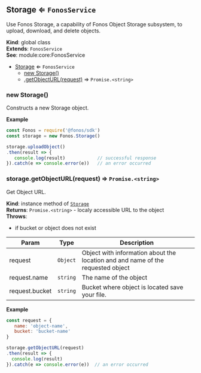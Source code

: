 <a name="Storage"></a>

## Storage ⇐ <code>FonosService</code>
Use Fonos Storage, a capability of Fonos Object Storage subsystem,
to upload, download, and delete objects.

**Kind**: global class  
**Extends**: <code>FonosService</code>  
**See**: module:core:FonosService  

* [Storage](#Storage) ⇐ <code>FonosService</code>
    * [new Storage()](#new_Storage_new)
    * [.getObjectURL(request)](#Storage+getObjectURL) ⇒ <code>Promise.&lt;string&gt;</code>

<a name="new_Storage_new"></a>

### new Storage()
Constructs a new Storage object.

**Example**  
```js
const Fonos = require('@fonos/sdk')
const storage = new Fonos.Storage()

storage.uploadObject()
.then(result => {
   console.log(result)            // successful response
}).catch(e => console.error(e))   // an error occurred
```
<a name="Storage+getObjectURL"></a>

### storage.getObjectURL(request) ⇒ <code>Promise.&lt;string&gt;</code>
Get Object URL.

**Kind**: instance method of [<code>Storage</code>](#Storage)  
**Returns**: <code>Promise.&lt;string&gt;</code> - localy accessible URL to the object  
**Throws**:

- if bucket or object does not exist


| Param | Type | Description |
| --- | --- | --- |
| request | <code>Object</code> | Object with information about the location and and name of the requested object |
| request.name | <code>string</code> | The name of the object |
| request.bucket | <code>string</code> | Bucket where object is located save your file. |

**Example**  
```js
const request = {
   name: 'object-name',
   bucket: 'bucket-name'
}

storage.getObjectURL(request)
.then(result => {
  console.log(result)
}).catch(e => console.error(e))  // an error occurred
```
